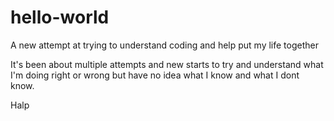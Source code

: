 # hello-world
A new attempt at trying to understand coding and help put my life together 

It's been about multiple attempts and new starts to try and understand what I'm doing right or wrong but have no idea what I know and what I dont know.


Halp
